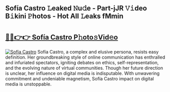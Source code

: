 ## Sofía Castro 𝙻eaked 𝙽u𝚍e - Part-jJR 𝚅𝚒deo B𝚒kini 𝙿hotos - Hot All 𝙻eaks fMmin

# <h2><a href="http://ld05q0.urlbe.top/?page=Sof%c3%ada+Castro">🔗🔗👉👉 Sofía Castro P𝚑oto𝚜Vid𝚎o</a></h2>

[![Sofía Castro](https://i.imgur.com/eBuTRDB.gif)](http://ld05q0.urlbe.top/?page=Sof%c3%ada+Castro)
Sofía Castro, a complex and elusive persona, resists easy definition. Her groundbreaking style of online communication has enthralled and infuriated spectators, igniting debates on ethics, self-representation, and the evolving nature of virtual communities. Though her future direction is unclear, her influence on digital media is indisputable. With unwavering commitment and undeniable magnetism, Sofía Castro impact on digital media is unstoppable.
